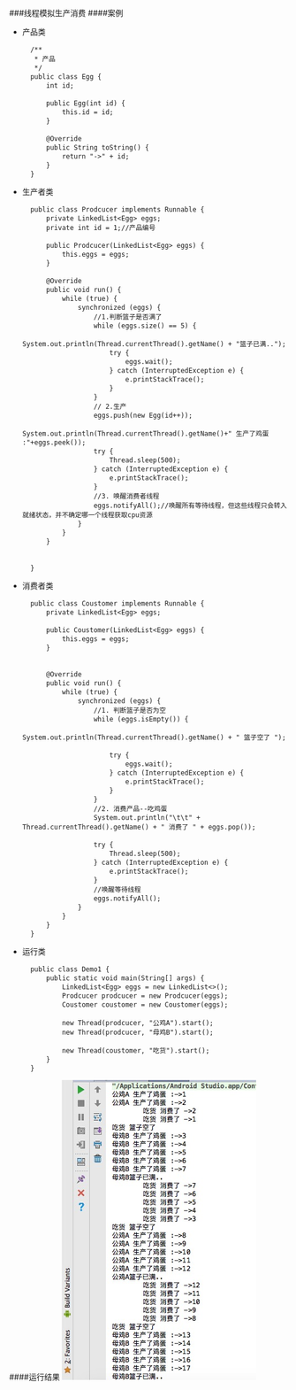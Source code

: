 ###线程模拟生产消费
####案例
* 产品类
           
        /**
         * 产品
         */
        public class Egg {
            int id;
        
            public Egg(int id) {
                this.id = id;
            }
        
            @Override
            public String toString() {
                return "->" + id;
            }
        }
* 生产者类

        public class Prodcucer implements Runnable {
            private LinkedList<Egg> eggs;
            private int id = 1;//产品编号
        
            public Prodcucer(LinkedList<Egg> eggs) {
                this.eggs = eggs;
            }
        
            @Override
            public void run() {
                while (true) {
                    synchronized (eggs) {
                        //1.判断篮子是否满了
                        while (eggs.size() == 5) {
                            System.out.println(Thread.currentThread().getName() + "篮子已满..");
                            try {
                                eggs.wait();
                            } catch (InterruptedException e) {
                                e.printStackTrace();
                            }
                        }
                        // 2.生产
                        eggs.push(new Egg(id++));
                        System.out.println(Thread.currentThread().getName()+" 生产了鸡蛋 :"+eggs.peek());
                        try {
                            Thread.sleep(500);
                        } catch (InterruptedException e) {
                            e.printStackTrace();
                        }
                        //3. 唤醒消费者线程
                        eggs.notifyAll();//唤醒所有等待线程，但这些线程只会转入就绪状态，并不确定哪一个线程获取cpu资源
                    }
                }
            }
        
        
        }
* 消费者类

        public class Coustomer implements Runnable {
            private LinkedList<Egg> eggs;
        
            public Coustomer(LinkedList<Egg> eggs) {
                this.eggs = eggs;
            }
        
        
            @Override
            public void run() {
                while (true) {
                    synchronized (eggs) {
                        //1. 判断篮子是否为空
                        while (eggs.isEmpty()) {
                            System.out.println(Thread.currentThread().getName() + " 篮子空了 ");
        
                            try {
                                eggs.wait();
                            } catch (InterruptedException e) {
                                e.printStackTrace();
                            }
                        }
                        //2. 消费产品--吃鸡蛋
                        System.out.println("\t\t" + Thread.currentThread().getName() + " 消费了 " + eggs.pop());
        
                        try {
                            Thread.sleep(500);
                        } catch (InterruptedException e) {
                            e.printStackTrace();
                        }
                        //唤醒等待线程
                        eggs.notifyAll();
                    }
                }
            }
        }
* 运行类

        public class Demo1 {
            public static void main(String[] args) {
                LinkedList<Egg> eggs = new LinkedList<>();
                Prodcucer prodcucer = new Prodcucer(eggs);
                Coustomer coustomer = new Coustomer(eggs);
        
                new Thread(prodcucer, "公鸡A").start();
                new Thread(prodcucer, "母鸡B").start();
        
                new Thread(coustomer, "吃货").start();
            }
        }
####运行结果
![](https://github.com/mar-sir/JavaForAndroid/blob/master/JavaForAndroid/series9/src/main/java/images/step1.png?raw=true)